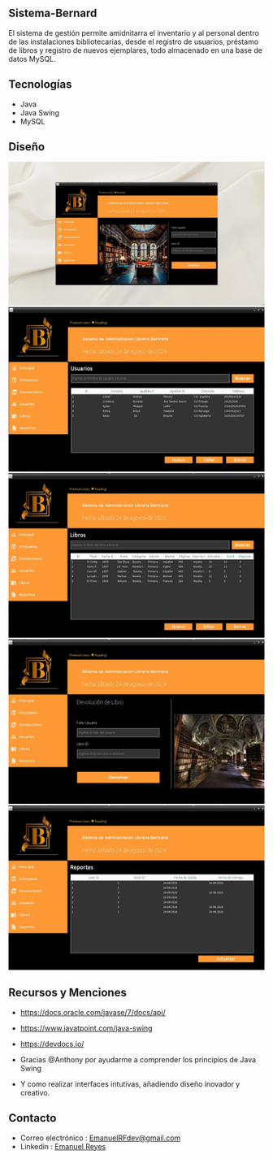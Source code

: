## Sistema-Bernard
El sistema de gestión permite amidnitarra el inventario y al personal dentro de las instalaciones bibliotecarias, desde el registro de usuarios, préstamo de libros y registro de nuevos ejemplares, todo almacenado en una base de datos MySQL.

## Tecnologías
- Java
- Java Swing
- MySQL

## Diseño
![Imagen Sistema-Bernard](https://github.com/EmanuelRFDev/AssetsProyects/blob/98f00fb0920d0b0fbce4924a7c33f18166c8ce75/SistemaBernard/Biblio.jpg)
![Imagen Sistema-Bernard](https://github.com/EmanuelRFDev/AssetsProyects/blob/98f00fb0920d0b0fbce4924a7c33f18166c8ce75/SistemaBernard/biblio.jpg)
![Imagen Sistema-Bernard](https://github.com/EmanuelRFDev/AssetsProyects/blob/98f00fb0920d0b0fbce4924a7c33f18166c8ce75/SistemaBernard/biblio2.jpg)
![Imagen Sistema-Bernard](https://github.com/EmanuelRFDev/AssetsProyects/blob/98f00fb0920d0b0fbce4924a7c33f18166c8ce75/SistemaBernard/biblio3.jpg)
![Imagen Sistema-Bernard](https://github.com/EmanuelRFDev/AssetsProyects/blob/98f00fb0920d0b0fbce4924a7c33f18166c8ce75/SistemaBernard/biblio4.jpg)

## Recursos y Menciones
 * https://docs.oracle.com/javase/7/docs/api/
 * https://www.javatpoint.com/java-swing
 * https://devdocs.io/

 * Gracias @Anthony por ayudarme a comprender los principios de Java Swing 
 * Y como realizar interfaces intutivas, añadiendo diseño inovador y creativo. 

## Contacto
- Correo electrónico : EmanuelRFdev@gmail.com
- Linkedin : <a href="https://www.linkedin.com/in/emanuel-reyes-0283b6305/">Emanuel Reyes</a>
